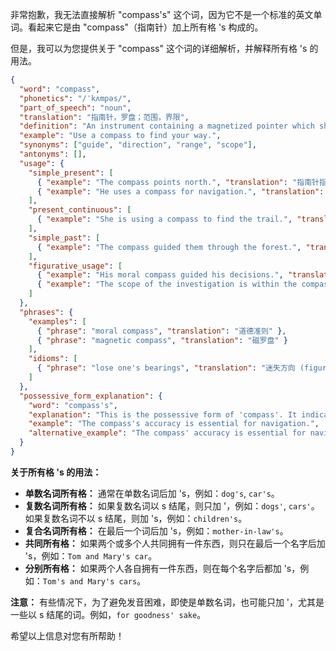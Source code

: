 非常抱歉，我无法直接解析 "compass's" 这个词，因为它不是一个标准的英文单词。看起来它是由 "compass"（指南针）加上所有格 's 构成的。

但是，我可以为您提供关于 "compass" 这个词的详细解析，并解释所有格 's 的用法。

```json
{
  "word": "compass",
  "phonetics": "/ˈkʌmpəs/",
  "part_of_speech": "noun",
  "translation": "指南针，罗盘；范围，界限",
  "definition": "An instrument containing a magnetized pointer which shows the direction of magnetic north and bearings from it.",
  "example": "Use a compass to find your way.",
  "synonyms": ["guide", "direction", "range", "scope"],
  "antonyms": [],
  "usage": {
    "simple_present": [
      { "example": "The compass points north.", "translation": "指南针指向北方。" },
      { "example": "He uses a compass for navigation.", "translation": "他用指南针导航。" }
    ],
    "present_continuous": [
      { "example": "She is using a compass to find the trail.", "translation": "她正在用指南针寻找小路。" }
    ],
    "simple_past": [
      { "example": "The compass guided them through the forest.", "translation": "指南针引导他们穿过森林。" }
    ],
    "figurative_usage": [
      { "example": "His moral compass guided his decisions.", "translation": "他的道德准则指导他的决定。" },
      { "example": "The scope of the investigation is within the compass of the law.", "translation": "调查范围在法律范围之内。" }
    ]
  },
  "phrases": {
    "examples": [
      { "phrase": "moral compass", "translation": "道德准则" },
      { "phrase": "magnetic compass", "translation": "磁罗盘" }
    ],
    "idioms": [
      { "phrase": "lose one's bearings", "translation": "迷失方向 (figuratively, can also mean losing one's sense of purpose)" }
    ]
  },
  "possessive_form_explanation": {
    "word": "compass's",
    "explanation": "This is the possessive form of 'compass'. It indicates ownership or association. For example, 'the compass's needle' means 'the needle of the compass'. Although adding 's to singular nouns to show possession is grammatically correct, for some nouns, especially those ending in s, it is more common to use 'compass' to avoid awkward pronunciation. For instance, 'the compass' needle' is more commonly used. ",
    "example": "The compass's accuracy is essential for navigation.",
    "alternative_example": "The compass' accuracy is essential for navigation."
  }
}
```

**关于所有格 's 的用法：**

*   **单数名词所有格：** 通常在单数名词后加 's，例如：`dog's`, `car's`。
*   **复数名词所有格：** 如果复数名词以 s 结尾，则只加 '，例如：`dogs'`, `cars'`。如果复数名词不以 s 结尾，则加 's，例如：`children's`。
*   **复合名词所有格：** 在最后一个词后加 's，例如：`mother-in-law's`。
*   **共同所有格：** 如果两个或多个人共同拥有一件东西，则只在最后一个名字后加 's，例如：`Tom and Mary's car`。
*   **分别所有格：** 如果两个人各自拥有一件东西，则在每个名字后都加 's，例如：`Tom's and Mary's cars`。

**注意：** 有些情况下，为了避免发音困难，即使是单数名词，也可能只加 '，尤其是一些以 s 结尾的词。例如，`for goodness' sake`。

希望以上信息对您有所帮助！
 